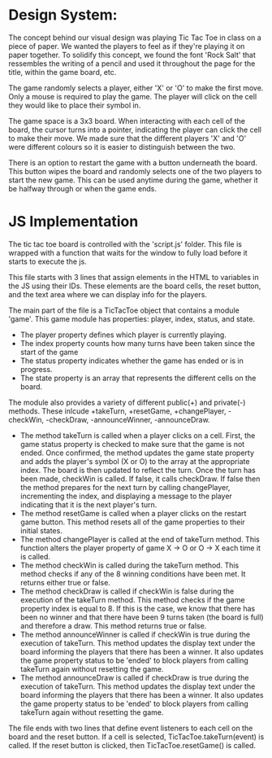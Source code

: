 # Design System:

The concept behind our visual design was playing Tic Tac Toe in class on a piece of paper. We wanted the players to feel as if they're playing it on paper together. To solidify this concept, we found the font 'Rock Salt' that ressembles the writing of a pencil and used it throughout the page for the title, within the game board, etc. 

The game randomly selects a player, either 'X' or 'O' to make the first move. Only a mouse is required to play the game. The player will click on the cell they would like to place their symbol in.

The game space is a 3x3 board. When interacting with each cell of the board, the cursor turns into a pointer, indicating the player can click the cell to make their move.  We made sure that the different players 'X' and 'O' were different colours so it is easier to distinguish between the two.

There is an option to restart the game with a button underneath the board. This button wipes the board and randomly selects one of the two players to start the new game. This can be used anytime during the game, whether it be halfway through or when the game ends.

# JS Implementation
The tic tac toe board is controlled with the 'script.js' folder. This file is wrapped with a function that waits for the window to fully load before it starts to execute the js. 

This file starts with 3 lines that assign elements in the HTML to variables in the JS using their IDs. These elements are the board cells, the reset button, and the text area where we can display info for the players.

The main part of the file is a TicTacToe object that contains a module 'game'. This game module has properties: player, index, status, and state. 
- The player property defines which player is currently playing. 
- The index property counts how many turns have been taken since the start of the game
- The status property indicates whether the game has ended or is in progress. 
- The state property is an array that represents the different cells on the board.

The module also provides a variety of different public(+) and private(-) methods. These inlcude +takeTurn, +resetGame, +changePlayer, -checkWin, -checkDraw, -announceWinner, -announceDraw. 
 
 - The method takeTurn is called when a player clicks on a cell. First, the game status property is checked to make sure that the game is not ended. Once confirmed, the method updates the game state property and adds the player's symbol (X or O) to the array at the appropriate index. The board is then updated to reflect the turn. Once the turn has been made, checkWin is called. If false, it calls checkDraw. If false then the method prepares for the next turn by calling changePlayer, incrementing the index, and displaying a message to the player indicating that it is the next player's turn. 
 - The method resetGame is called when a player clicks on the restart game button. This method resets all of the game properties to their initial states. 
 - The method changePlayer is called at the end of takeTurn method. This function alters the player property of game X -> O or O -> X each time it is called. 
 - The method checkWin is called during the takeTurn method. This method checks if any of the 8 winning conditions have been met. It returns either true or false. 
 - The method checkDraw is called if checkWin is false during the execution of the takeTurn method. This method checks if the game property index is equal to 8. If this is the case, we know that there has been no winner and that there have been 9 turns taken (the board is full) and therefore a draw. This method returns true or false. 
 - The method announceWinner is called if checkWin is true during the execution of takeTurn. This method updates the display text under the board informing the players that there has been a winner. It also updates the game property status to be 'ended' to block players from calling takeTurn again without resetting the game. 
 - The method announceDraw is called if checkDraw is true during the execution of takeTurn. This method updates the display text under the board informing the players that there has been a winner. It also updates the game property status to be 'ended' to block players from calling takeTurn again without resetting the game. 
 

The file ends with two lines that define event listeners to each cell on the board and the reset button. If a cell is selected, TicTacToe.takeTurn(event) is called. If the reset button is clicked, then TicTacToe.resetGame() is called.